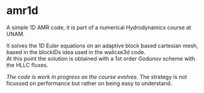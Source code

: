 # amr1d
A simple 1D AMR code, it is part of a numerical Hydrodynamics course at UNAM.

It solves the 1D Euler equations on an adaptive block based cartesian mesh, 
based in the blockIDs idea used in the walicxe3d code.  
At this point the solution is obtained with a 1st order Godunov scheme with 
the HLLC fluxes.

*The code is work in progress as the course evolves.*
The strategy is not ficussed on performance but rather on being easy to
understand.
